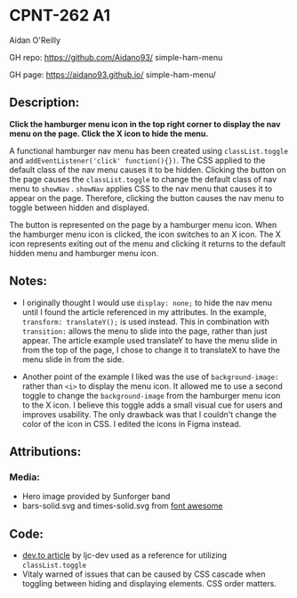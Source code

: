 # CPNT-262 A1
Aidan O'Reilly

GH repo: https://github.com/Aidano93/
simple-ham-menu 

GH page: https://aidano93.github.io/
simple-ham-menu/

## Description:

**Click the hamburger menu icon in the top right corner to display the nav menu on the page. Click the X icon to hide the menu.**

A functional hamburger nav menu has been created using `classList.toggle` and `addEventListener('click' function(){})`. The CSS applied to the default class of the nav menu causes it to be hidden. Clicking the button on the page causes the `classList.toggle` to change the default class of nav menu to `showNav` . `showNav` applies CSS to the nav menu that causes it to appear on the page. Therefore, clicking the button causes the nav menu to toggle between hidden and displayed.

The button is represented on the page by a hamburger menu icon. When the hamburger menu icon is clicked, the icon switches to an X icon. The X icon represents exiting out of the menu and clicking it returns to the default hidden menu and hamburger menu icon.

## Notes:
- I originally thought I would use `display: none;` to hide the nav menu until I found the article referenced in my attributes. In the example, `transform: translateY();` is used instead. This in combination with `transition:` allows the menu to slide into the page, rather than just appear. The article example used translateY to have the menu slide in from  the top of the page, I chose to change it to translateX to have the menu slide in from the side.

- Another point of the example I liked was the use of `background-image:` rather than `<i>` to display the menu icon. It allowed me to use a second toggle to change the `background-image` from the hamburger menu icon to the X icon. I believe this toggle adds a small visual cue for users and improves usability. The only drawback was that I couldn't change the color of the icon in CSS. I edited the icons in Figma instead.

## Attributions:

### Media:
- Hero image provided by Sunforger band
- bars-solid.svg and times-solid.svg from [font awesome](https://fontawesome.com/license/free)

## Code:
- [dev.to article](https://dev.to/ljcdev/easy-hamburger-menu-with-js-2do0) by ljc-dev used as a reference for utilizing `classList.toggle`
- Vitaly warned of issues that can be caused by CSS cascade when toggling between hiding and displaying elements. CSS order matters.
